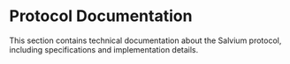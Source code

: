 # Protocol Documentation

This section contains technical documentation about the Salvium protocol, including specifications and implementation details.

